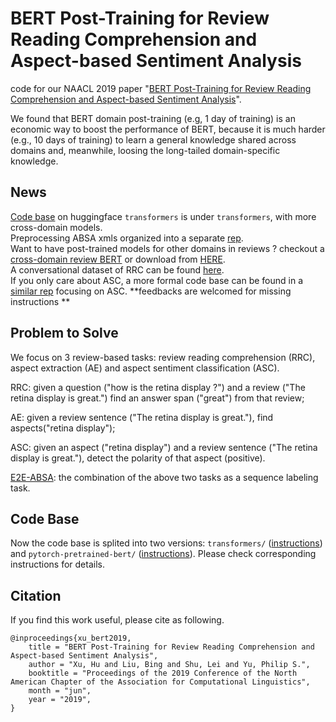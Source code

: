 # BERT Post-Training for Review Reading Comprehension and Aspect-based Sentiment Analysis
code for our NAACL 2019 paper "[BERT Post-Training for Review Reading Comprehension and Aspect-based Sentiment Analysis](https://www.aclweb.org/anthology/N19-1242.pdf)".

We found that BERT domain post-training (e.g, 1 day of training) is an economic way to boost the performance of BERT, because it is much harder (e.g., 10 days of training) to learn a general knowledge shared across domains and, meanwhile, loosing the long-tailed domain-specific knowledge.

## News
[Code base](transformers.md) on huggingface `transformers` is under `transformers`, with more cross-domain models.  
Preprocessing ABSA xmls organized into a separate [rep](https://github.com/howardhsu/ABSA_preprocessing).  
Want to have post-trained models for other domains in reviews ? checkout a [cross-domain review BERT](transformers/amazon_yelp.md) or download from [HERE](https://drive.google.com/file/d/1YbiI9W3acj4d9JbCbu_SmRjz_tNyShYV/view?usp=sharing).   
A conversational dataset of RRC can be found [here](https://github.com/howardhsu/RCRC).  
If you only care about ASC, a more formal code base can be found in a [similar rep](https://github.com/howardhsu/ASC_failure) focusing on ASC.
**feedbacks are welcomed for missing instructions **

## Problem to Solve
We focus on 3 review-based tasks: review reading comprehension (RRC), aspect extraction (AE) and aspect sentiment classification (ASC).

RRC: given a question ("how is the retina display ?") and a review ("The retina display is great.") find an answer span ("great") from that review;

AE: given a review sentence ("The retina display is great."), find aspects("retina display");

ASC: given an aspect ("retina display") and a review sentence ("The retina display is great."), detect the polarity of that aspect (positive).

[E2E-ABSA](https://github.com/lixin4ever/E2E-TBSA): the combination of the above two tasks as a sequence labeling task.


## Code Base
Now the code base is splited into two versions: `transformers/` ([instructions](transformers.md)) and `pytorch-pretrained-bert/` ([instructions](pytorch-pretrained-bert.md)). 
Please check corresponding instructions for details.

## Citation
If you find this work useful, please cite as following.
```
@inproceedings{xu_bert2019,
    title = "BERT Post-Training for Review Reading Comprehension and Aspect-based Sentiment Analysis",
    author = "Xu, Hu and Liu, Bing and Shu, Lei and Yu, Philip S.",
    booktitle = "Proceedings of the 2019 Conference of the North American Chapter of the Association for Computational Linguistics",
    month = "jun",
    year = "2019",
}
```
